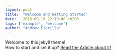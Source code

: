 ```yaml
---
layout: post
title:  "Welcome and Getting Started"
date:   2016-09-19 22:10:00 +0200
tags: ['example', 'welcome']
author: "Andrew Fiorillo"
---
```


Welcome to this jekyll theme!  
How to start and set it up? [Read the Article about it!](http://himsel.me/2016/09/19/use-my-jekyll-theme.html)
